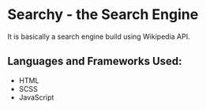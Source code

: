 # Searchy - the Search Engine
It is basically a search engine build using Wikipedia API.

## Languages and Frameworks Used:
- HTML
- SCSS
- JavaScript
